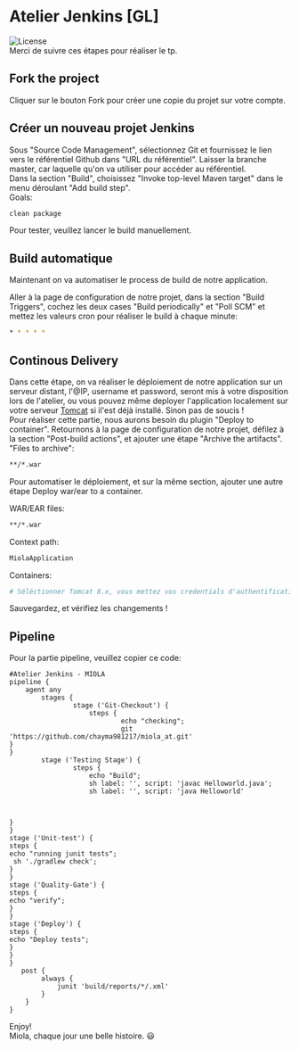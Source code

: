 # Atelier Jenkins [GL] 
![License](https://img.shields.io/badge/jenkins-miola-green)  
Merci de suivre ces étapes pour réaliser le tp.
## Fork the project

Cliquer sur le bouton Fork pour créer une copie du projet sur votre compte.


## Créer un nouveau projet Jenkins

Sous "Source Code Management", sélectionnez Git et fournissez le lien vers le référentiel Github dans "URL du référentiel". Laisser la branche master, car laquelle qu'on va utiliser pour accéder au référentiel.  
Dans la section "Build", choisissez "Invoke top-level Maven target" dans le menu déroulant "Add build step".  
Goals: 
```bash
clean package
```
Pour tester, veuillez lancer le build manuellement.


## Build automatique
Maintenant on va automatiser le process de build de notre application. 

Aller à la page de configuration de notre projet, dans la section "Build Triggers", cochez les deux cases "Build periodically" et "Poll SCM" et mettez les valeurs cron pour réaliser le build à chaque minute:
```bash
* * * * *
``` 

## Continous Delivery
Dans cette étape, on va réaliser le déploiement de notre application sur un serveur distant, l'@IP, username et password, seront mis à votre disposition lors de l'atelier, ou vous pouvez même deployer l'application localement sur votre serveur [Tomcat](tomcat.apache.org) si il'est déjà installé. Sinon pas de soucis !  
Pour réaliser cette partie, nous aurons besoin du plugin "Deploy to container". Retournons à la page de configuration de notre projet, défilez à la section "Post-build actions", et ajouter une étape "Archive the artifacts". "Files to archive":

```bash
**/*.war
```
Pour automatiser le déploiement, et sur la même section, ajouter une autre étape Deploy war/ear to a container.  

WAR/EAR files:
```bash
**/*.war
```  

Context path:  
```bash
MiolaApplication
```  

Containers:
```bash
# Séléctionner Tomcat 8.x, vous mettez vos credentials d'authentification, sinon on vous donnez ceux de notre serveur.
```  

Sauvegardez, et vérifiez les changements !
## Pipeline
Pour la partie pipeline, veuillez copier ce code:
```pipeline
#Atelier Jenkins - MIOLA
pipeline {
    agent any
        stages {
                stage ('Git-Checkout') {
                    steps {
                            echo "checking";
                            git 'https://github.com/chayma981217/miola_at.git'
}
}
        stage ('Testing Stage') {
                steps {
                    echo "Build";
                    sh label: '', script: 'javac Helloworld.java';
                    sh label: '', script: 'java Helloworld'
                                       
          

}
}
stage ('Unit-test') {
steps {
echo "running junit tests";
 sh './gradlew check';
}
}
stage ('Quality-Gate') {
steps {
echo "verify";
}
}
stage ('Deploy') {
steps {
echo "Deploy tests";
}
}
}
   post {
        always {
            junit 'build/reports/*/.xml'
        }
    }
}
```

Enjoy!  
Miola, chaque jour une belle histoire. :smiley:
